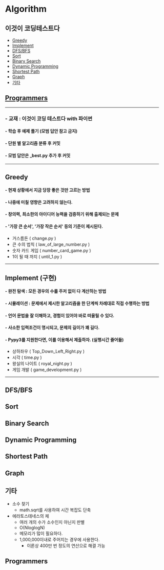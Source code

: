 # Algorithm

## 이것이 코딩테스트다
- [Greedy](#greedy)
- [Implement](#implement)
- [DFS/BFS](#dfs/bfs)
- [Sort](#sort)
- [Binary Search](#binary-search)
- [Dynamic Programming](#dynamic-programming)
- [Shortest Path](#shortest-path)
- [Graph](#graph)
- [기타](#기타)

## [Programmers](https://github.com/JIWON1923/Algorithm/tree/master/Programmers)

---

### - 교재 : 이것이 코딩 테스트다 with 파이썬 
#### - 학습 후 예제 풀기 (모범 답안 참고 금지)
#### - 단원 별 알고리즘 분류 후 커밋
#### - 모범 답안은 _best.py 추가 후 커밋

---

## Greedy
#### - 현재 상황에서 지금 당장 좋은 것만 고르는 방법
#### - 나중에 미칠 영향은 고려하지 않는다.
#### - 창의력, 최소한의 아이디어 능력을 검증하기 위해 출제되는 문제
#### - '가장 큰 순서', '가장 작은 순서' 등의 기준이 제시된다.
- 거스름돈 ( change.py )
- 큰 수의 법칙 ( law_of_large_number.py )
- 숫자 카드 게임 ( number_card_game.py )
- 1이 될 때 까지 ( until_1.py )

---
## Implement (구현)
#### - 완전 탐색 : 모든 경우의 수를 주저 없이 다 계산하는 방법
#### - 시뮬레이션 : 문제에서 제시한 알고리즘을 한 단계씩 차례대로 직접 수행하는 방법
#### - 언어 문법을 잘 이해하고, 경험이 있어야 바로 떠올릴 수 있다.
#### - 사소한 입력조건이 명시되고, 문제의 길이가 꽤 길다.
#### - Pypy3를 지원한다면, 이를 이용해서 제출하자. (실행시간 줄어듦)
- 상하좌우 ( Top_Down_Left_Right.py )
- 시각 ( time.py )
- 왕실의 나이트 ( royal_night.py )
- 게임 개발 ( game_development.py )

---
## DFS/BFS


## Sort

## Binary Search

## Dynamic Programming

## Shortest Path

## Graph

## 기타
- 소수 찾기
    - math.sqrt를 사용하여 시간 복잡도 단축
- 에라토스테네스의 체
    - 여러 개의 수가 소수인지 아닌지 판별
    - O(NloglogN)
    - 메모리가 많이 필요하다.
    - 1,000,000이내로 주어지는 경우에 사용한다.
        - 이론상 400만 번 정도의 연산으로 해결 가능
         
## Programmers
